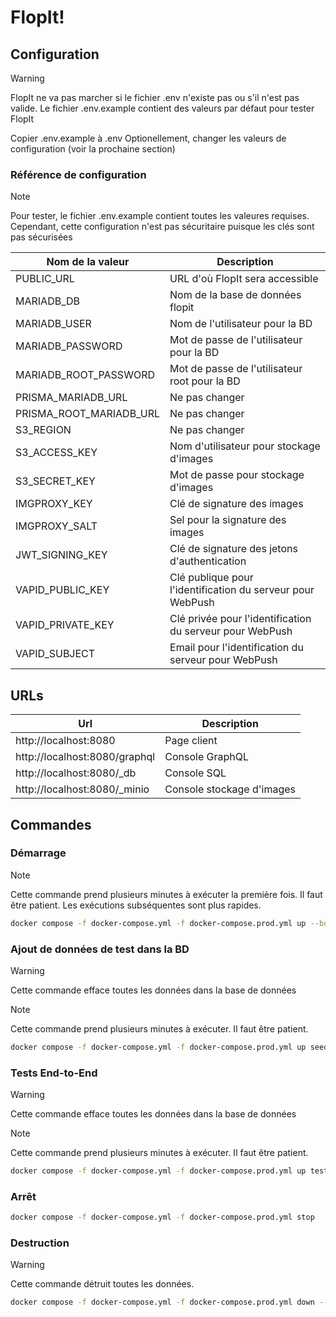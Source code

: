 # FlopIt!

## Configuration

> [!WARNING]
> FlopIt ne va pas marcher si le fichier .env n'existe pas ou s'il n'est pas valide. Le fichier .env.example contient
> des valeurs par défaut pour tester FlopIt

Copier .env.example à .env
Optionellement, changer les valeurs de configuration (voir la prochaine section)

### Référence de configuration

> [!NOTE]
> Pour tester, le fichier .env.example contient toutes les valeures requises. Cependant, cette configuration n'est pas
> sécuritaire puisque les clés sont pas sécurisées

| Nom de la valeur        | Description                                                |
|-------------------------|------------------------------------------------------------|
| PUBLIC_URL              | URL d'où FlopIt sera accessible                            |
| MARIADB_DB              | Nom de la base de données flopit                           |
| MARIADB_USER            | Nom de l'utilisateur pour la BD                            |
| MARIADB_PASSWORD        | Mot de passe de l'utilisateur pour la BD                   |
| MARIADB_ROOT_PASSWORD   | Mot de passe de l'utilisateur root pour la BD              |
| PRISMA_MARIADB_URL      | Ne pas changer                                             |
| PRISMA_ROOT_MARIADB_URL | Ne pas changer                                             |
| S3_REGION               | Ne pas changer                                             |
| S3_ACCESS_KEY           | Nom d'utilisateur pour stockage d'images                   |
| S3_SECRET_KEY           | Mot de passe pour stockage d'images                        |
| IMGPROXY_KEY            | Clé de signature des images                                |
| IMGPROXY_SALT           | Sel pour la signature des images                           |
| JWT_SIGNING_KEY         | Clé de signature des jetons d'authentication               |
| VAPID_PUBLIC_KEY        | Clé publique pour l'identification du serveur pour WebPush |
| VAPID_PRIVATE_KEY       | Clé privée pour l'identification du serveur pour WebPush   |
| VAPID_SUBJECT           | Email pour l'identification du serveur pour WebPush        |

## URLs
| Url                           | Description               |
|-------------------------------|---------------------------|
| http://localhost:8080         | Page client               |
| http://localhost:8080/graphql | Console GraphQL           |
| http://localhost:8080/_db     | Console SQL               |
| http://localhost:8080/_minio  | Console stockage d'images |

## Commandes

### Démarrage
> [!NOTE]
> Cette commande prend plusieurs minutes à exécuter la première fois. Il faut être patient. Les exécutions subséquentes sont plus rapides.
```bash
docker compose -f docker-compose.yml -f docker-compose.prod.yml up --build --detach
```
### Ajout de données de test dans la BD
> [!WARNING]
> Cette commande efface toutes les données dans la base de données

> [!NOTE]
> Cette commande prend plusieurs minutes à exécuter. Il faut être patient. 
```bash
docker compose -f docker-compose.yml -f docker-compose.prod.yml up seed --build && docker compose -f docker-compose.yml -f docker-compose.prod.yml rm -f seed 
```

### Tests End-to-End
> [!WARNING]
> Cette commande efface toutes les données dans la base de données

> [!NOTE]
> Cette commande prend plusieurs minutes à exécuter. Il faut être patient.
```bash
docker compose -f docker-compose.yml -f docker-compose.prod.yml up test --build && docker compose -f docker-compose.yml -f docker-compose.prod.yml rm -f test
```


### Arrêt
```bash
docker compose -f docker-compose.yml -f docker-compose.prod.yml stop
```

### Destruction
> [!WARNING]
> Cette commande détruit toutes les données.
```bash
docker compose -f docker-compose.yml -f docker-compose.prod.yml down --timeout 0 --volumes
```

